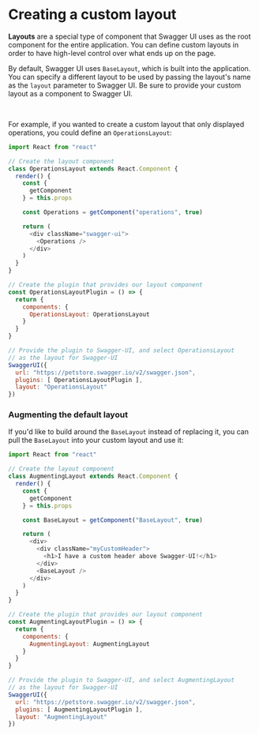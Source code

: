 # Creating a custom layout

**Layouts** are a special type of component that Swagger UI uses as the root component for the entire application. You can define custom layouts in order to have high-level control over what ends up on the page.

By default, Swagger UI uses `BaseLayout`, which is built into the application. You can specify a different layout to be used by passing the layout's name as the `layout` parameter to Swagger UI. Be sure to provide your custom layout as a component to Swagger UI.

<br>

For example, if you wanted to create a custom layout that only displayed operations, you could define an `OperationsLayout`:

```js
import React from "react"

// Create the layout component
class OperationsLayout extends React.Component {
  render() {
    const {
      getComponent
    } = this.props

    const Operations = getComponent("operations", true)

    return (
      <div className="swagger-ui">
        <Operations />
      </div>
    )
  }
}

// Create the plugin that provides our layout component
const OperationsLayoutPlugin = () => {
  return {
    components: {
      OperationsLayout: OperationsLayout
    }
  }
}

// Provide the plugin to Swagger-UI, and select OperationsLayout
// as the layout for Swagger-UI
SwaggerUI({
  url: "https://petstore.swagger.io/v2/swagger.json",
  plugins: [ OperationsLayoutPlugin ],
  layout: "OperationsLayout"
})
```

### Augmenting the default layout

If you'd like to build around the `BaseLayout` instead of replacing it, you can pull the `BaseLayout` into your custom layout and use it:

```js
import React from "react"

// Create the layout component
class AugmentingLayout extends React.Component {
  render() {
    const {
      getComponent
    } = this.props

    const BaseLayout = getComponent("BaseLayout", true)

    return (
      <div>
        <div className="myCustomHeader">
          <h1>I have a custom header above Swagger-UI!</h1>
        </div>
        <BaseLayout />
      </div>
    )
  }
}

// Create the plugin that provides our layout component
const AugmentingLayoutPlugin = () => {
  return {
    components: {
      AugmentingLayout: AugmentingLayout
    }
  }
}

// Provide the plugin to Swagger-UI, and select AugmentingLayout
// as the layout for Swagger-UI
SwaggerUI({
  url: "https://petstore.swagger.io/v2/swagger.json",
  plugins: [ AugmentingLayoutPlugin ],
  layout: "AugmentingLayout"
})
```
